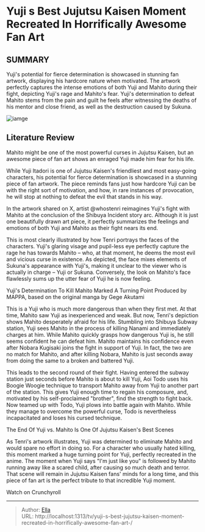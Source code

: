 # Yuji s Best Jujutsu Kaisen Moment Recreated In Horrifically Awesome Fan Art 


## SUMMARY 



  Yuji&#39;s potential for fierce determination is showcased in stunning fan artwork, displaying his hardcore nature when motivated.   The artwork perfectly captures the intense emotions of both Yuji and Mahito during their fight, depicting Yuji&#39;s rage and Mahito&#39;s fear.   Yuji&#39;s determination to defeat Mahito stems from the pain and guilt he feels after witnessing the deaths of his mentor and close friend, as well as the destruction caused by Sukuna.  

![iamge](https://static1.srcdn.com/wordpress/wp-content/uploads/2024/01/jjk-yuji-chases-after-mahito.jpg)

## Literature Review
Mahito might be one of the most powerful curses in Jujutsu Kaisen, but an awesome piece of fan art shows an enraged Yuji made him fear for his life.




While Yuji Itadori is one of Jujutsu Kaisen&#39;s friendliest and most easy-going characters, his potential for fierce determination is showcased in a stunning piece of fan artwork. The piece reminds fans just how hardcore Yuji can be with the right sort of motivation, and how, in rare instances of provocation, he will stop at nothing to defeat the evil that stands in his way.




In the artwork shared on X, artist @whostenri reimagines Yuji&#39;s fight with Mahito at the conclusion of the Shibuya Incident story arc. Although it is just one beautifully drawn art piece, it perfectly summarizes the feelings and emotions of both Yuji and Mahito as their fight nears its end.


 

This is most clearly illustrated by how Tenri portrays the faces of the characters. Yuji&#39;s glaring visage and pupil-less eye perfectly capture the rage he has towards Mahito – who, at that moment, he deems the most evil and vicious curse in existence. As depicted, the face mixes elements of Sukuna&#39;s appearance with Yuji&#39;s, making it unclear to the viewer who is actually in charge – Yuji or Sukuna. Conversely, the look on Mahito&#39;s face flawlessly sums up the utter fear of Yuji he is now feeling.





 Yuji&#39;s Determination To Kill Mahito Marked A Turning Point 
Produced by MAPPA, based on the original manga by Gege Akutami
          

This is a Yuji who is much more dangerous than when they first met. At that time, Mahito saw Yuji as inexperienced and weak. But now, Tenri&#39;s depiction shows Mahito desperately afraid for his life. Stumbling into Shibuya Subway station, Yuji sees Mahito in the process of killing Nanami and immediately charges at him. While Mahito quickly grasps how dangerous Yuji is, he still seems confident he can defeat him. Mahito maintains his confidence even after Nobara Kugisaki joins the fight in support of Yuji. In fact, the two are no match for Mahito, and after killing Nobara, Mahito is just seconds away from doing the same to a broken and battered Yuji.

This leads to the second round of their fight. Having entered the subway station just seconds before Mahito is about to kill Yuji, Aoi Todo uses his Boogie Woogie technique to transport Mahito away from Yuji to another part of the station. This gives Yuji enough time to regain his composure, and, motivated by his self-proclaimed &#34;brother&#34;, find the strength to fight back. Now teamed up with Todo, Yuji plows into battle again with Mahito. While they manage to overcome the powerful curse, Todo is nevertheless incapacitated and loses his cursed technique.






 The End Of Yuji vs. Mahito Is One Of Jujutsu Kaisen&#39;s Best Scenes 

 

As Tenri&#39;s artwork illustrates, Yuji was determined to eliminate Mahito and would spare no effort in doing so. For a character who usually hated killing, this moment marked a huge turning point for Yuji, perfectly recreated in the anime. The moment when Yuji says &#34;I&#39;m just like you&#34; is followed by Mahito running away like a scared child, after causing so much death and terror. That scene will remain in Jujutsu Kaisen fans&#39; minds for a long time, and this piece of fan art is the perfect tribute to that incredible Yuji moment. 

Watch on Crunchyroll



---

> Author: [Ella](https://instagram.hk.cn/)  
> URL: http://localhost:1313/tv/yuji-s-best-jujutsu-kaisen-moment-recreated-in-horrifically-awesome-fan-art-/  

